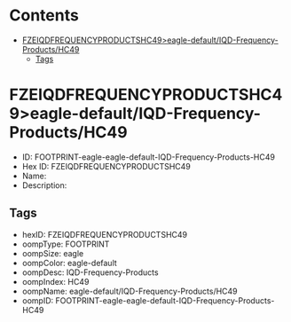 



Contents
========

* [FZEIQDFREQUENCYPRODUCTSHC49>eagle-default/IQD-Frequency-Products/HC49](#fzeiqdfrequencyproductshc49eagle-defaultiqd-frequency-productshc49)
	* [Tags](#tags)

# FZEIQDFREQUENCYPRODUCTSHC49>eagle-default/IQD-Frequency-Products/HC49

- ID: FOOTPRINT-eagle-eagle-default-IQD-Frequency-Products-HC49
- Hex ID: FZEIQDFREQUENCYPRODUCTSHC49
- Name: 
- Description: 

## Tags

- hexID: FZEIQDFREQUENCYPRODUCTSHC49
- oompType: FOOTPRINT
- oompSize: eagle
- oompColor: eagle-default
- oompDesc: IQD-Frequency-Products
- oompIndex: HC49
- oompName: eagle-default/IQD-Frequency-Products/HC49
- oompID: FOOTPRINT-eagle-eagle-default-IQD-Frequency-Products-HC49
